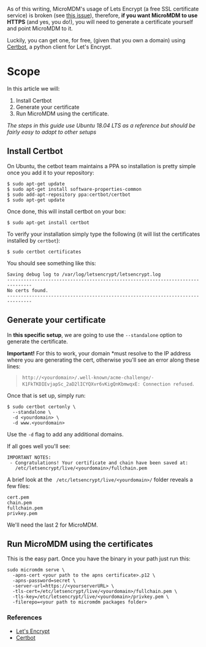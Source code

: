 As of this writing, MicroMDM's usage of Lets Encrypt (a free SSL certificate service) is broken (see [this issue](https://github.com/micromdm/micromdm/issues/408)), therefore, **if you want MicroMDM to use HTTPS** (and yes, you do!), you will need to generate a certificate yourself and point MicroMDM to it.

Luckily, you can get one, for free, (given that you own a domain) using [Certbot](https://certbot.eff.org/), a python client for Let's Encrypt.

# Scope
In this article we will:
1. Install Certbot
2. Generate your certificate
3. Run MicroMDM using the certificate.

_The steps in this guide use Ubuntu 18.04 LTS as a reference but should be fairly easy to adapt to other setups_

## Install Certbot

On Ubuntu, the cetbot team maintains a PPA so installation is pretty simple once you add it to your repository:
```
$ sudo apt-get update
$ sudo apt-get install software-properties-common
$ sudo add-apt-repository ppa:certbot/certbot
$ sudo apt-get update
```

Once done, this will install certbot on your box:
```
$ sudo apt-get install certbot
```
To verify your installation simply type the following (it will list the certificates installed by `certbot`):
```
$ sudo certbot certificates
```

You should see something like this:
```
Saving debug log to /var/log/letsencrypt/letsencrypt.log
-------------------------------------------------------------------------------
No certs found.
-------------------------------------------------------------------------------
```

## Generate your certificate
In **this specific setup**, we are going to use the `--standalone` option to generate the certificate.

**Important!** For this to work, your domain *must resolve to the IP address where you are generating the cert, otherwise you'll see an error along these lines: 
> `http://<yourdomain>/.well-known/acme-challenge/-K1FkTKDIEvjapSc_2aD2lICYQXvr6vKigQnKbmwqxE:
   Connection refused`.

Once that is set up, simply run:
```
$ sudo certbot certonly \
  --standalone \
  -d <yourdomain> \
  -d www.<yourdomain> 
```
Use the `-d` flag to add any additional domains.

If all goes well you'll see:
```
IMPORTANT NOTES:
 - Congratulations! Your certificate and chain have been saved at:
   /etc/letsencrypt/live/<yourdomain>/fullchain.pem
```

A brief look at the ` /etc/letsencrypt/live/<yourdomain>/` folder reveals a few files:
```
cert.pem
chain.pem
fullchain.pem
privkey.pem
```
We'll need the last 2 for MicroMDM.


## Run MicroMDM using the certificates

This is the easy part. Once you have the binary in your path just run this:
```
sudo micromdm serve \
  -apns-cert <your path to the apns certificate>.p12 \
  -apns-password=secret \
  -server-url=https://<yourserverURL> \
  -tls-cert=/etc/letsencrypt/live/<yourdomain>/fullchain.pem \
  -tls-key=/etc/letsencrypt/live/<yourdomain>/privkey.pem \
  -filerepo=<your path to micromdm packages folder>
```

### References
- [Let's Encrypt](https://letsencrypt.org/)
- [Certbot](https://certbot.eff.org/)